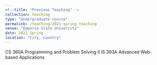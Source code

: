 ```yaml
---
<!--title: "Previous Teaching"-->
collection: teaching
type: "Undergraduate course"
permalink: /teaching/2021-spring-teaching
venue: "Emporia State University"
date: 2021 Spring
location: "City, Country"
---
```

CS 360A Programming and Problem Solving II
IS 393A Advanced Web-based Applications
 

